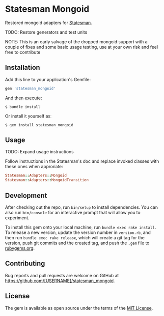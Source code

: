 # Statesman Mongoid

Restored mongoid adapters for [Statesman](https://github.com/gocardless/statesman).

TODO: Restore generators and test units

NOTE: This is an early salvage of the dropped mongoid support with a couple of fixes and some basic usage testing, use at your own risk and feel free to contribute

## Installation

Add this line to your application's Gemfile:

```ruby
gem 'statesman_mongoid'
```

And then execute:

    $ bundle install

Or install it yourself as:

    $ gem install statesman_mongoid

## Usage

TODO: Expand usage instructions 

Follow instructions in the Statesman's doc and replace invoked classes with these ones when approriate:
``` ruby
Statesman::Adapters::Mongoid
Statesman::Adapters::MongoidTransition
```

## Development

After checking out the repo, run `bin/setup` to install dependencies. You can also run `bin/console` for an interactive prompt that will allow you to experiment.

To install this gem onto your local machine, run `bundle exec rake install`. To release a new version, update the version number in `version.rb`, and then run `bundle exec rake release`, which will create a git tag for the version, push git commits and the created tag, and push the `.gem` file to [rubygems.org](https://rubygems.org).

## Contributing

Bug reports and pull requests are welcome on GitHub at https://github.com/[USERNAME]/statesman_mongoid.

## License

The gem is available as open source under the terms of the [MIT License](https://opensource.org/licenses/MIT).
